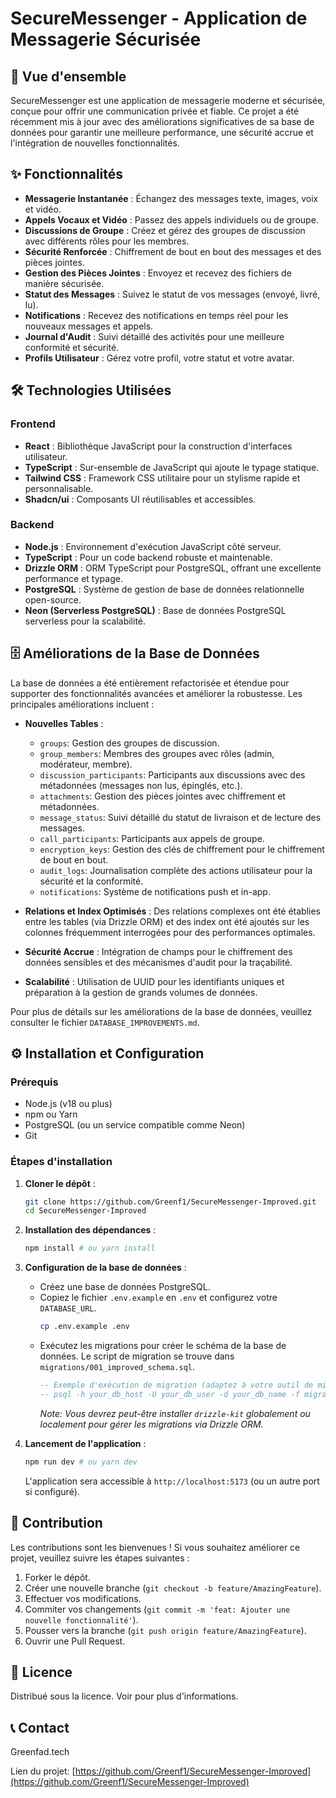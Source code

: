 # SecureMessenger - Application de Messagerie Sécurisée

## 🚀 Vue d'ensemble

SecureMessenger est une application de messagerie moderne et sécurisée, conçue pour offrir une communication privée et fiable. Ce projet a été récemment mis à jour avec des améliorations significatives de sa base de données pour garantir une meilleure performance, une sécurité accrue et l'intégration de nouvelles fonctionnalités.

## ✨ Fonctionnalités

- **Messagerie Instantanée** : Échangez des messages texte, images, voix et vidéo.
- **Appels Vocaux et Vidéo** : Passez des appels individuels ou de groupe.
- **Discussions de Groupe** : Créez et gérez des groupes de discussion avec différents rôles pour les membres.
- **Sécurité Renforcée** : Chiffrement de bout en bout des messages et des pièces jointes.
- **Gestion des Pièces Jointes** : Envoyez et recevez des fichiers de manière sécurisée.
- **Statut des Messages** : Suivez le statut de vos messages (envoyé, livré, lu).
- **Notifications** : Recevez des notifications en temps réel pour les nouveaux messages et appels.
- **Journal d'Audit** : Suivi détaillé des activités pour une meilleure conformité et sécurité.
- **Profils Utilisateur** : Gérez votre profil, votre statut et votre avatar.

## 🛠️ Technologies Utilisées

### Frontend
- **React** : Bibliothèque JavaScript pour la construction d'interfaces utilisateur.
- **TypeScript** : Sur-ensemble de JavaScript qui ajoute le typage statique.
- **Tailwind CSS** : Framework CSS utilitaire pour un stylisme rapide et personnalisable.
- **Shadcn/ui** : Composants UI réutilisables et accessibles.

### Backend
- **Node.js** : Environnement d'exécution JavaScript côté serveur.
- **TypeScript** : Pour un code backend robuste et maintenable.
- **Drizzle ORM** : ORM TypeScript pour PostgreSQL, offrant une excellente performance et typage.
- **PostgreSQL** : Système de gestion de base de données relationnelle open-source.
- **Neon (Serverless PostgreSQL)** : Base de données PostgreSQL serverless pour la scalabilité.

## 🗄️ Améliorations de la Base de Données

La base de données a été entièrement refactorisée et étendue pour supporter des fonctionnalités avancées et améliorer la robustesse. Les principales améliorations incluent :

- **Nouvelles Tables** :
    - `groups`: Gestion des groupes de discussion.
    - `group_members`: Membres des groupes avec rôles (admin, modérateur, membre).
    - `discussion_participants`: Participants aux discussions avec des métadonnées (messages non lus, épinglés, etc.).
    - `attachments`: Gestion des pièces jointes avec chiffrement et métadonnées.
    - `message_status`: Suivi détaillé du statut de livraison et de lecture des messages.
    - `call_participants`: Participants aux appels de groupe.
    - `encryption_keys`: Gestion des clés de chiffrement pour le chiffrement de bout en bout.
    - `audit_logs`: Journalisation complète des actions utilisateur pour la sécurité et la conformité.
    - `notifications`: Système de notifications push et in-app.

- **Relations et Index Optimisés** : Des relations complexes ont été établies entre les tables (via Drizzle ORM) et des index ont été ajoutés sur les colonnes fréquemment interrogées pour des performances optimales.

- **Sécurité Accrue** : Intégration de champs pour le chiffrement des données sensibles et des mécanismes d'audit pour la traçabilité.

- **Scalabilité** : Utilisation de UUID pour les identifiants uniques et préparation à la gestion de grands volumes de données.

Pour plus de détails sur les améliorations de la base de données, veuillez consulter le fichier `DATABASE_IMPROVEMENTS.md`.

## ⚙️ Installation et Configuration

### Prérequis

- Node.js (v18 ou plus)
- npm ou Yarn
- PostgreSQL (ou un service compatible comme Neon)
- Git

### Étapes d'installation

1. **Cloner le dépôt** :
   ```bash
   git clone https://github.com/Greenf1/SecureMessenger-Improved.git
   cd SecureMessenger-Improved
   ```

2. **Installation des dépendances** :
   ```bash
   npm install # ou yarn install
   ```

3. **Configuration de la base de données** :
   - Créez une base de données PostgreSQL.
   - Copiez le fichier `.env.example` en `.env` et configurez votre `DATABASE_URL`.
     ```bash
     cp .env.example .env
     ```
   - Exécutez les migrations pour créer le schéma de la base de données. Le script de migration se trouve dans `migrations/001_improved_schema.sql`.
     ```sql
     -- Exemple d'exécution de migration (adaptez à votre outil de migration)
     -- psql -h your_db_host -U your_db_user -d your_db_name -f migrations/001_improved_schema.sql
     ```
     *Note: Vous devrez peut-être installer `drizzle-kit` globalement ou localement pour gérer les migrations via Drizzle ORM.*

4. **Lancement de l'application** :
   ```bash
   npm run dev # ou yarn dev
   ```
   L'application sera accessible à `http://localhost:5173` (ou un autre port si configuré).

## 🤝 Contribution

Les contributions sont les bienvenues ! Si vous souhaitez améliorer ce projet, veuillez suivre les étapes suivantes :

1. Forker le dépôt.
2. Créer une nouvelle branche (`git checkout -b feature/AmazingFeature`).
3. Effectuer vos modifications.
4. Commiter vos changements (`git commit -m 'feat: Ajouter une nouvelle fonctionnalité'`).
5. Pousser vers la branche (`git push origin feature/AmazingFeature`).
6. Ouvrir une Pull Request.

## 📄 Licence

Distribué sous la licence. Voir pour plus d'informations.

## 📞 Contact
Greenfad.tech

Lien du projet: [https://github.com/Greenf1/SecureMessenger-Improved](https://github.com/Greenf1/SecureMessenger-Improved)


